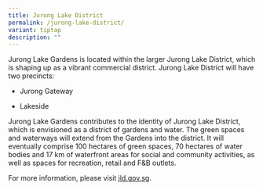 ```yaml
---
title: Jurong Lake District
permalink: /jurong-lake-district/
variant: tiptap
description: ""
---
```

<p>Jurong Lake Gardens is located within the larger Jurong Lake District,
which is shaping up as a vibrant commercial district. Jurong Lake District
will have two precincts:
<br>
</p>
<ul data-tight="true" class="tight">
<li>
<p>Jurong Gateway</p>
</li>
<li>
<p>Lakeside</p>
</li>
</ul>
<p></p>
<p></p>
<p></p>
<p></p>
<p>Jurong Lake Gardens contributes to the identity of Jurong Lake District,
which is envisioned as a district of gardens and water. The green spaces
and waterways will extend from the Gardens into the district. It will eventually
comprise 100 hectares of green spaces, 70 hectares of water bodies and
17 km of waterfront areas for social and community activities, as well
as spaces for recreation, retail and F&amp;B outlets.</p>
<p></p>
<p>For more information, please visit <a href="http://www.jld.gov.sg/" rel="noopener noreferrer nofollow" target="_blank">jld.gov.sg</a>.</p>
<p></p>
<p></p>